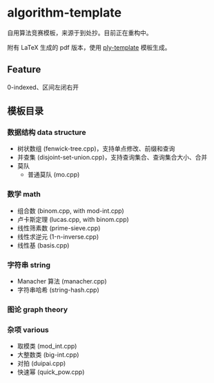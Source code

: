 # algorithm-template

自用算法竞赛模板，来源于到处抄。目前正在重构中。

附有 LaTeX 生成的 pdf 版本，使用 [ply-template](https://github.com/palayutm/ply-template) 模板生成。

## Feature
0-indexed、区间左闭右开

## 模板目录

### 数据结构 data structure

+ 树状数组 (fenwick-tree.cpp)，支持单点修改、前缀和查询
+ 并查集 (disjoint-set-union.cpp)，支持查询集合、查询集合大小、合并
+ 莫队
    + 普通莫队 (mo.cpp)

### 数学 math

+ 组合数 (binom.cpp, with mod-int.cpp)
+ 卢卡斯定理 (lucas.cpp, with binom.cpp)
+ 线性筛素数 (prime-sieve.cpp)
+ 线性求逆元 (1-n-inverse.cpp)
+ 线性基 (basis.cpp)

### 字符串 string

+ Manacher 算法 (manacher.cpp)
+ 字符串哈希 (string-hash.cpp)

### 图论 graph theory

### 杂项 various

+ 取模类 (mod_int.cpp)
+ 大整数类 (big-int.cpp)
+ 对拍 (duipai.cpp)
+ 快速幂 (quick_pow.cpp)
